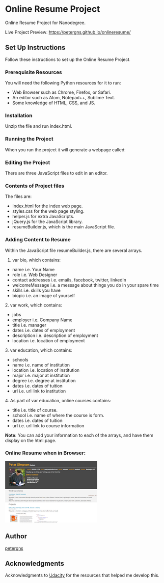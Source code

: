 # Online Resume Project
Online Resume Project for Nanodegree.

Live Project Preview: https://petergns.github.io/onlineresume/

## Set Up Instructions
Follow these instructions to set up the Online Resume Project.

### Prerequisite Resources
You will need the following Python resources for it to run:
<ul>
  <li>Web Browser such as Chrome, Firefox, or Safari.
  <li>An editor such as Atom, Notepad++, Sublime Text.
  <li>Some knowledge of HTML, CSS, and JS.
</ul>

### Installation
Unzip the file and run index.html.

### Running the Project
When you run the project it will generate a webpage called:

### Editing the Project
There are three JavaScript files to edit in an editor.

### Contents of Project files

The files are:
<ul>
  <li>Index.html for the index web page.
  <li>styles.css for the web page styling.
  <li>helper.js for extra JavaScripts.
  <li>jQuery.js for the JavaScript library.
  <li>resumeBuilder.js, which is the main JavaScript file. 
</ul>

### Adding Content to Resume

Within the JavaScript file resumeBuilder.js, there are several arrays.

1. var bio, which contains:
<ul>
  <li>name i.e. Your Name
  <li>role i.e. Web Designer
  <li>contact addresses i.e. emails, facebook, twitter, linkedIn
  <li>welcomeMessage i.e. a message about things you do in your spare time
  <li>skills i.e. skills you have
  <li>biopic i.e. an image of yourself
</ul>    
2. var work, which contains:
<ul>
  <li>jobs
  <li>employer i.e. Company Name
  <li>title i.e. manager
  <li>dates i.e. dates of employment
  <li>description i.e. description of employment
  <li>location i.e. location of employment
</ul>    
3. var education, which contains:
<ul>
  <li>schools
  <li>name i.e. name of institution
  <li>location i.e. location of institution
  <li>major i.e. major at institution
  <li>degree i.e. degree at institution
  <li>dates i.e. dates of tuition
  <li>url i.e. url link to institution
</ul>
4. As part of var education, online courses contains:
<ul>
  <li>title i.e. title of course.
  <li>school i.e. name of where the course is form.
  <li>dates i.e. dates of tuition 
  <li>url i.e. url link to course information
</ul>

**Note:** You can add your information to each of the arrays, and have them display on the html page.

### Online Resume when in Browser:
![Image of Output](https://github.com/petergns/onlineresume/blob/master/onlineresume.PNG)

## Author
[petergns](https://github.com/petergns)

## Acknowledgments
Acknowledgments to [Udacity](https://www.udacity.com/) for the resources that helped me develop this.
